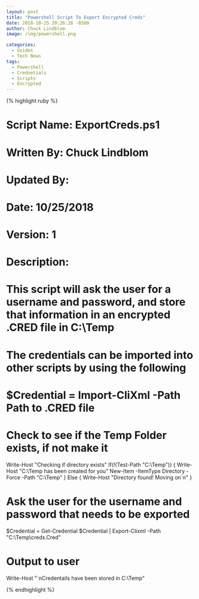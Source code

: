 ```yaml
---
layout: post
title: "Powershell Script To Export Encrypted Creds"
date: 2018-10-25 20:26:26 -0500
author: Chuck Lindblom
image: /img/powershell.png

categories:
  - Guides
  - Tech News
tags:
  - Powershell
  - Crednetials
  - Scripts
  - Encrypted
---
```


{% highlight ruby %}

# Script Name: ExportCreds.ps1
# Written By: Chuck Lindblom
# Updated By:
# Date: 10/25/2018
# Version: 1
# Description: 
# This script will ask the user for a username and password, and store that information in an encrypted .CRED file in C:\Temp
# The credentials can be imported into other scripts by using the following
# $Credential = Import-CliXml -Path **Path to .CRED file**

# Check to see if the Temp Folder exists, if not make it
Write-Host "Checking if directory exists"
If(!(Test-Path "C:\Temp"))
{
    Write-Host "C:\Temp has been created for you"
    New-Item -ItemType Directory -Force -Path "C:\Temp"
}
Else
{
    Write-Host "Directory found! Moving on`n"
}

# Ask the user for the username and password that needs to be exported
$Credential = Get-Credential
$Credential | Export-Clixml -Path "C:\Temp\creds.Cred"

# Output to user
Write-Host "`nCredentails have been stored in C:\Temp"

{% endhighlight %}
